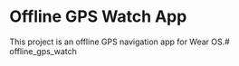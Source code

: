# Offline GPS Watch App
This project is an offline GPS navigation app for Wear OS.# offline_gps_watch
